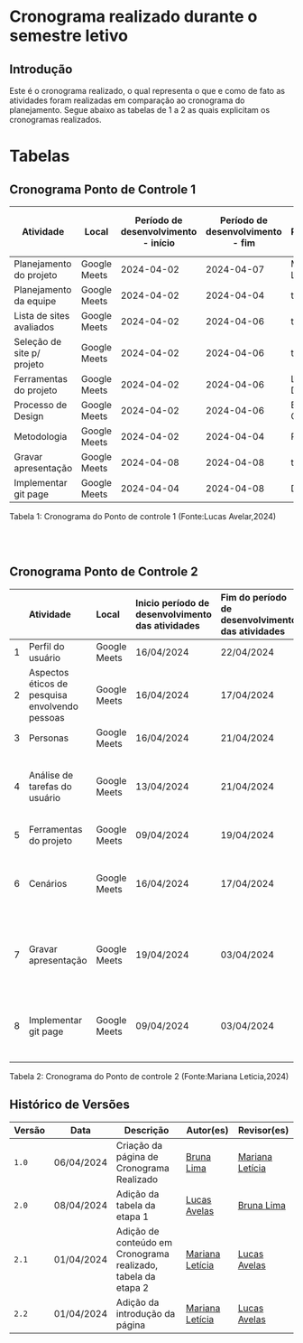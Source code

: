 # Cronograma realizado durante o semestre letivo

## Introdução

Este é o cronograma realizado, o qual representa o que e como de fato as atividades foram realizadas em comparação ao cronograma do planejamento. Segue abaixo as tabelas de 1 a 2 as quais explicitam os cronogramas realizados.


# Tabelas

## Cronograma Ponto de Controle 1

| Atividade                    | Local         | Período de desenvolvimento - início | Período de desenvolvimento - fim | Responsáveis      | Período de Revisão - início | Período de Revisão - fim | Revisores |
|------------------------------|---------------|-------------------------------------|---------------------------------|-------------------|-----------------------------|-------------------------|-----------|
| Planejamento do projeto      | Google Meets  | 2024-04-02                          | 2024-04-07                      | Mariana e Lucas   | 2024-04-06                  | 2024-04-07              | Bruna     |
| Planejamento da equipe       | Google Meets  | 2024-04-02                          | 2024-04-04                      | todos             | 2024-04-04                  | 2024-04-04              | Daniela   |
| Lista de sites avaliados     | Google Meets  | 2024-04-02                          | 2024-04-06                      | todos             | 2024-04-07                  | 2024-04-07              | Genilson  |
| Seleção de site p/ projeto   | Google Meets  | 2024-04-02                          | 2024-04-06                      | todos             | 2024-04-07                  | 2024-04-07              | Lucas     |
| Ferramentas do projeto       | Google Meets  | 2024-04-02                          | 2024-04-06                      | Lucas e Daniela   | 2024-04-07                  | 2024-04-07              | Mariana   |
| Processo de Design           | Google Meets  | 2024-04-02                          | 2024-04-06                      | Bruna e Genilson  | 2024-04-07                  | 2024-04-07              | Mariana   |
| Metodologia                  | Google Meets  | 2024-04-02                          | 2024-04-04                      | Pedro             | 2024-04-07                  | 2024-04-07              | Mariana   |
| Gravar apresentação          | Google Meets  | 2024-04-08                          | 2024-04-08                      | todos             | 2024-04-08                  | 2024-04-08              | todos     |
| Implementar git page         | Google Meets  | 2024-04-04                          | 2024-04-08                      | Daniela           | 2024-04-08                  | 2024-04-08              | todos     |

<p style="text-align: justify;">Tabela 1: Cronograma do Ponto de controle 1 (Fonte:Lucas Avelar,2024)</p>

<br>
<br>

## Cronograma Ponto de Controle 2

|    | Atividade                                      | Local        | Inicio período de desenvolvimento das atividades   | Fim do período de desenvolvimento das atividades          | Responsáveis   | Inicio Período de Revisão   | Fim do período de revisão          | Revisores   |
|---:|:-----------------------------------------------|:-------------|:--------------------------------------------|:--------------------|:---------------|:---------------------|:--------------------|:------------|
|  1 | Perfil do usuário                              | Google Meets | 16/04/2024 | 22/04/2024  | Bruna Pedro       | 22/04/2024   | 22/04/2024  | Bruna       |
|  2 | Aspectos éticos de pesquisa envolvendo pessoas | Google Meets | 16/04/2024 | 17/04/2024  | Daniela        | 17/04/2024   | 17/04/2024  | Daniela     |
|  3 | Personas                                       | Google Meets | 16/04/2024 | 21/04/2024  | Genilson        | 21/04/2024   | 21/04/2024  | Genilson    |
|  4 | Análise de tarefas do usuário                  | Google Meets | 13/04/2024 | 21/04/2024  | Bruna, Daniela, Genilson, Lucas, Mariana, Pedro          | 21/04/2024   | 21/04/2024  | Lucas       |
|  5 | Ferramentas do projeto                         | Google Meets | 09/04/2024 | 19/04/2024  | Daniela          | 19/04/2024   | 19/04/2024  | Mariana     |
|  6 | Cenários                                       | Google Meets | 16/04/2024 | 17/04/2024  | Mariana          | 17/04/2024   | 17/04/2024  | Bruna, Daniela, Genilson, Lucas, Mariana, Pedro      |
|  7 | Gravar apresentação                            | Google Meets | 19/04/2024 | 03/04/2024  |  Bruna, Daniela, Genilson, Lucas, Mariana, Pedro          | 03/04/2024   | 03/04/2024  |  Bruna, Daniela, Genilson, Lucas, Mariana, Pedro       |
|  8 | Implementar git page                           | Google Meets | 09/04/2024 | 03/04/2024  | Daniela        | 19/04/2024   | 19/04/2024  |  Bruna, Daniela, Genilson, Lucas, Mariana, Pedro       |

<p>Tabela 2: Cronograma do Ponto de controle 2 (Fonte:Mariana Leticia,2024)</p>

## Histórico de Versões

| Versão |    Data    | Descrição                                 | Autor(es)                                       | Revisor(es)                                    |
| ------ | :--------: | ----------------------------------------- | ----------------------------------------------- | ---------------------------------------------- |
| `1.0`   | 06/04/2024 | Criação da página de Cronograma Realizado                        | [Bruna Lima](https://github.com/libruna) | [Mariana Letícia](https://github.com/Marianannn)         | 
| `2.0`   | 08/04/2024 | Adição da tabela da etapa 1                     | [Lucas Avelas](https://github.com/LucasAvelar2711) | [Bruna Lima](https://github.com/libruna)         | 
| `2.1`   | 01/04/2024 | Adição de conteúdo em Cronograma realizado, tabela da etapa 2                     | [Mariana Letícia](https://github.com/Marianannn)  | [Lucas Avelas](https://github.com/LucasAvelar2711)        | 
| `2.2`   | 01/04/2024 | Adição da introdução da página                     | [Mariana Letícia](https://github.com/Marianannn)  | [Lucas Avelas](https://github.com/LucasAvelar2711)        | 